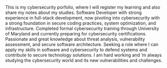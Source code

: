 This is my cybersecurity porfolio, where I will register my learning and also share my notes about my studies.
Software Developer with strong experience in full-stack development, now pivoting into cybersecurity with a strong foundation in secure coding practices, system optimization, and infrastructure. Completed formal cybersecurity training through University of Maryland and currently preparing for cybersecurity certifications. Passionate and great knowledge about threat analysis, vulnerability assessment, and secure software architecture. 
Seeking a role where I can apply my skills in software and cybersecurity to defend systems and contribute to secure technology solutions. I am hard working and ‘m always studying the cybersecurity world and its new vulnerabilities and challenges.

